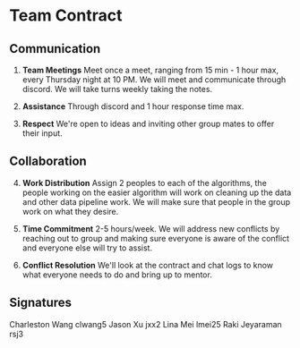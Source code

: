 # Team Contract

## Communication
1. **Team Meetings** 
Meet once a meet, ranging from 15 min - 1 hour max, every Thursday night at 10 PM. We will meet and communicate through discord. We will take turns weekly taking the notes.

2. **Assistance** 
Through discord and 1 hour response time max.

3. **Respect** 
We're open to ideas and inviting other group mates to offer their input.
## Collaboration

4. **Work Distribution** 
Assign 2 peoples to each of the algorithms, the people working on the easier algorithm will work on cleaning up the data and other data pipeline work. We will make sure that people in the group work on what they desire.

5. **Time Commitment** 
2-5 hours/week. We will address new conflicts by reaching out to group and making sure everyone is aware of the conflict and everyone else will try to assist.
6. **Conflict Resolution** 
We'll look at the contract and chat logs to know what everyone needs to do and bring up to mentor.

## Signatures
Charleston Wang 
clwang5
Jason Xu 
jxx2
Lina Mei 
lmei25
Raki Jeyaraman 
rsj3